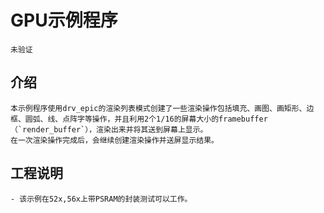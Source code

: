 # GPU示例程序
```{warning}
未验证
```
## 介绍
    本示例程序使用drv_epic的渲染列表模式创建了一些渲染操作包括填充、画图、画矩形、边框、圆弧、线、点阵字等操作，并且利用2个1/16的屏幕大小的framebuffer（`render_buffer`），渲染出来并将其送到屏幕上显示。
	在一次渲染操作完成后，会继续创建渲染操作并送屏显示结果。
## 工程说明
	- 该示例在52x,56x上带PSRAM的封装测试可以工作。